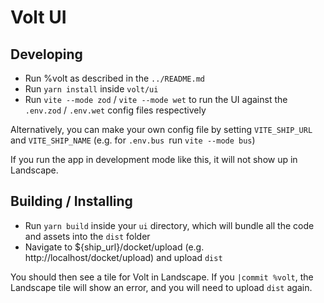 # Volt UI

## Developing
- Run %volt as described in the ``../README.md``
- Run `yarn install` inside `volt/ui`
- Run `vite --mode zod` / `vite --mode wet` to run the UI against the `.env.zod` / `.env.wet` config files respectively

Alternatively, you can make your own config file by setting `VITE_SHIP_URL` and `VITE_SHIP_NAME` (e.g. for `.env.bus `run `vite --mode bus`)

If you run the app in development mode like this, it will not show up in Landscape.

## Building / Installing

 - Run `yarn build` inside your `ui` directory, which will bundle all the code and assets into the `dist` folder
 - Navigate to ${ship_url}/docket/upload (e.g. http://localhost/docket/upload) and upload `dist`

 You should then see a tile for Volt in Landscape. If you `|commit %volt`, the Landscape tile will show an error, and you will need to upload `dist` again.
